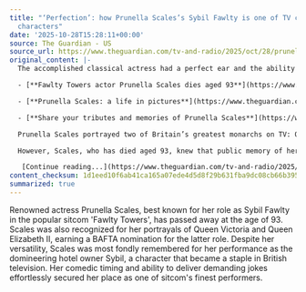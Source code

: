 ```yaml
---
title: "‘Perfection’: how Prunella Scales’s Sybil Fawlty is one of TV comedy’s best
  characters"
date: '2025-10-28T15:28:11+00:00'
source: The Guardian - US
source_url: https://www.theguardian.com/tv-and-radio/2025/oct/28/prunella-scales-tribute-sybil-fawlty-towers
original_content: |-
  The accomplished classical actress had a perfect ear and the ability to effortlessly pull off demanding jokes. Her performance as Sybil alongside John Cleese in Fawlty Towers was one of sitcoms’ finest

  - [**Fawlty Towers actor Prunella Scales dies aged 93**](https://www.theguardian.com/tv-and-radio/2025/oct/28/fawlty-towers-actor-prunella-scales-dies-at-the-age-of-93)

  - [**Prunella Scales: a life in pictures**](https://www.theguardian.com/tv-and-radio/gallery/2025/oct/28/prunella-scales-a-life-in-pictures)

  - [**Share your tributes and memories of Prunella Scales**](https://www.theguardian.com/tv-and-radio/2025/oct/28/share-your-tributes-and-memories-of-prunella-scales)

  Prunella Scales portrayed two of Britain’s greatest monarchs on TV: Queen Victoria and Queen Elizabeth II. She was the first dramatic actor to play the latter on television, and won a Bafta nomination for doing so.

  However, Scales, who has died aged 93, knew that public memory of her would be shaped by another woman. One who made those two royals look powerless – the self-declared domestic and hospitality industry empress, Sybil Fawlty, wife of Basil, owner of the worst hotel in Torquay in Fawlty Towers, in which she co-starred with John Cleese, who also co-wrote with Connie Booth.

   [Continue reading...](https://www.theguardian.com/tv-and-radio/2025/oct/28/prunella-scales-tribute-sybil-fawlty-towers)
content_checksum: 1d1eed10f6ab41ca165a07ede4d5d8f29b631fba9dc08cb66b39546ece50786e
summarized: true
---
```


Renowned actress Prunella Scales, best known for her role as Sybil Fawlty in the popular sitcom 'Fawlty Towers', has passed away at the age of 93. Scales was also recognized for her portrayals of Queen Victoria and Queen Elizabeth II, earning a BAFTA nomination for the latter role. Despite her versatility, Scales was most fondly remembered for her performance as the domineering hotel owner Sybil, a character that became a staple in British television. Her comedic timing and ability to deliver demanding jokes effortlessly secured her place as one of sitcom's finest performers.